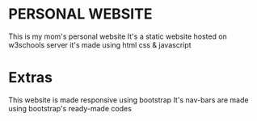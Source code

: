 # PERSONAL WEBSITE  
This is my mom's personal website 
It's a static website hosted on w3schools server
it's made using  html  css  &  javascript
# Extras
This website is made responsive using bootstrap
It's nav-bars are made using bootstrap's ready-made codes 
